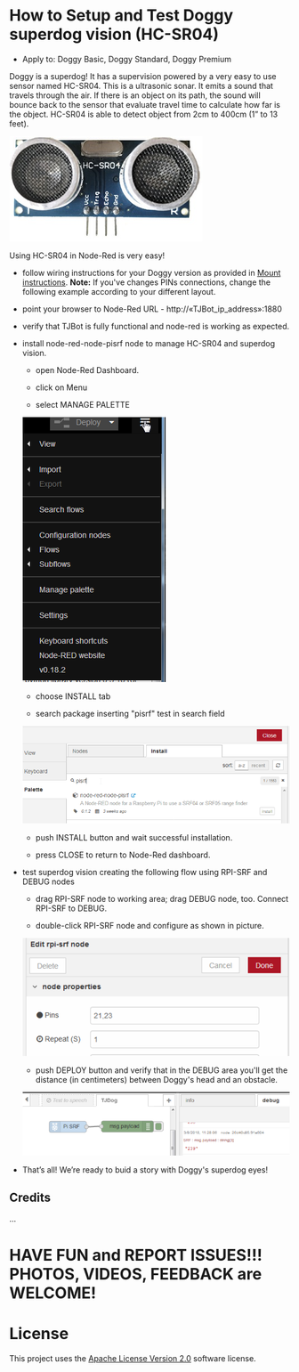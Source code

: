 # How to Setup and Test Doggy superdog vision (HC-SR04)

* Apply to: Doggy Basic, Doggy Standard, Doggy Premium

Doggy is a superdog! It has a supervision powered by a very easy to use sensor named HC-SR04. This is a ultrasonic sonar. It emits a sound that travels through the air. If there is an object on its path, the sound will bounce back to the sensor that evaluate travel time to calculate how far is the object. HC-SR04 is able to detect object from 2cm to 400cm (1” to 13 feet).

![HC-SR04](https://github.com/fmanclossi/TJBot-playbook/blob/master/examples/Doggy/Media/Ultrasonic-Sensor-HC-SR04.jpg)

Using HC-SR04 in Node-Red is very easy!

* follow wiring instructions for your Doggy version as provided in [Mount instructions](https://github.com/fmanclossi/TJBot-playbook/tree/master/examples/Doggy). **Note:** If you've changes PINs connections, change the following example according to your different layout.

* point your browser to Node-Red URL  - http://«TJBot_ip_address»:1880

* verify that TJBot is fully functional and node-red is working as expected.

* install node-red-node-pisrf node to manage HC-SR04 and superdog vision. 

   * open Node-Red Dashboard.
   
   * click on Menu

   * select MANAGE PALETTE
   
   ![Node-Red palette](https://github.com/fmanclossi/TJBot-playbook/blob/master/examples/Doggy/Media/1.Manage%20Node-Red%20Palette.png)

   * choose INSTALL tab
   
   * search package inserting "pisrf" test in search field
   
   ![install pisrf](https://github.com/fmanclossi/TJBot-playbook/blob/master/examples/Doggy/Media/2.install%20node-red%20pisrf.png)
   
   * push INSTALL button and wait successful installation.
   
   * press CLOSE to return to Node-Red dashboard.
   
* test superdog vision creating the following flow using RPI-SRF and DEBUG nodes

   * drag RPI-SRF node to working area; drag DEBUG node, too. Connect RPI-SRF to DEBUG.
   
   * double-click RPI-SRF node and configure as shown in picture.
   
   ![Configure RPI-SRF Node](https://github.com/fmanclossi/TJBot-playbook/blob/master/examples/Doggy/Media/3.configure%20rpi-srf%20node.png)
   
   * push DEPLOY button and verify that in the DEBUG area you'll get the distance (in centimeters) between Doggy's head and an obstacle.
   
   ![HC-R04 test flow](https://github.com/fmanclossi/TJBot-playbook/blob/master/examples/Doggy/Media/4.configure%20and%20test%20superdog%20vision.png)
 
* That’s all! We’re ready to buid a story with Doggy's superdog eyes!


## Credits

...

# HAVE FUN and REPORT ISSUES!!! PHOTOS, VIDEOS, FEEDBACK are WELCOME!

# License  
This project uses the [Apache License Version 2.0](../../LICENSE) software license.  
